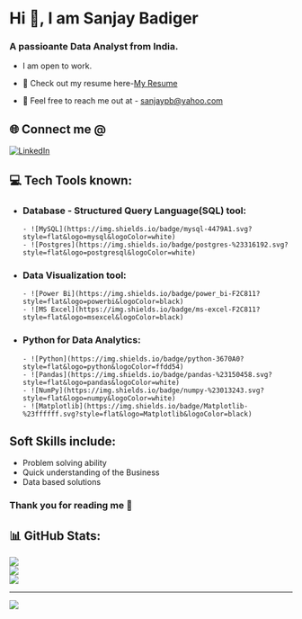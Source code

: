 # Hi 👋, I am Sanjay Badiger

### A passioante Data Analyst from India.


* I am open to work.
  
* 📑 Check out my resume here-[My Resume](https://drive.google.com/file/d/1nDRSgo6uSDDxwaVu6-4Dje0N4YCpH4Ix/view?usp=drive_link)
  
* 📧 Feel free to reach me out at - [sanjaypb@yahoo.com](sanjaypb@yahoo.com)


## 🌐 Connect me @
[![LinkedIn](https://img.shields.io/badge/LinkedIn-%230077B5.svg?logo=linkedin&logoColor=white)](https://linkedin.com/in/sanjay-badiger) 

## 💻 Tech Tools known:
* ### Database - Structured Query Language(SQL) tool:
      - ![MySQL](https://img.shields.io/badge/mysql-4479A1.svg?style=flat&logo=mysql&logoColor=white)
      - ![Postgres](https://img.shields.io/badge/postgres-%23316192.svg?style=flat&logo=postgresql&logoColor=white)
* ### Data Visualization tool:
      - ![Power Bi](https://img.shields.io/badge/power_bi-F2C811?style=flat&logo=powerbi&logoColor=black)
      - ![MS Excel](https://img.shields.io/badge/ms-excel-F2C811?style=flat&logo=msexcel&logoColor=black)
* ### Python for Data Analytics:
      - ![Python](https://img.shields.io/badge/python-3670A0?style=flat&logo=python&logoColor=ffdd54)
      - ![Pandas](https://img.shields.io/badge/pandas-%23150458.svg?style=flat&logo=pandas&logoColor=white)
      - ![NumPy](https://img.shields.io/badge/numpy-%23013243.svg?style=flat&logo=numpy&logoColor=white)
      - ![Matplotlib](https://img.shields.io/badge/Matplotlib-%23ffffff.svg?style=flat&logo=Matplotlib&logoColor=black)

## Soft Skills include:
* Problem solving ability
* Quick understanding of the Business
* Data based solutions


### Thank you for reading me 🙂



## 📊 GitHub Stats:
![](https://github-readme-stats.vercel.app/api?username=SanjayPB-theDataAnalyst&theme=default_repocard&hide_border=true&include_all_commits=false&count_private=false)<br/>
![](https://github-readme-streak-stats.herokuapp.com/?user=SanjayPB-theDataAnalyst&theme=default_repocard&hide_border=true)<br/>
![](https://github-readme-stats.vercel.app/api/top-langs/?username=SanjayPB-theDataAnalyst&theme=default_repocard&hide_border=true&include_all_commits=false&count_private=false&layout=compact)

---
[![](https://visitcount.itsvg.in/api?id=SanjayPB-theDataAnalyst&icon=0&color=1)](https://visitcount.itsvg.in)

<!-- Proudly created with GPRM ( https://gprm.itsvg.in ) -->

